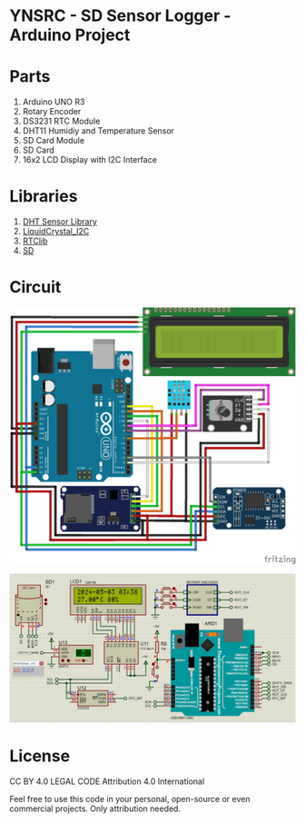 # YNSRC - SD Sensor Logger - Arduino Project

# Parts
1. Arduino UNO R3
2. Rotary Encoder
3. DS3231 RTC Module
4. DHT11 Humidiy and Temperature Sensor
5. SD Card Module
6. SD Card
7. 16x2 LCD Display with I2C Interface

# Libraries
1. [DHT Sensor Library](https://github.com/adafruit/DHT-sensor-library)
2. [LiquidCrystal_I2C](https://github.com/marcoschwartz/LiquidCrystal_I2C)
3. [RTClib](https://github.com/adafruit/RTClib)
4. [SD](https://github.com/arduino-libraries/SD)

# Circuit

![Fritzing](images/fritzing.png)

![Proteus](images/proteus.jpg)

# License
CC BY 4.0 LEGAL CODE
Attribution 4.0 International

Feel free to use this code in your personal, open-source or even commercial projects. Only attribution needed.
